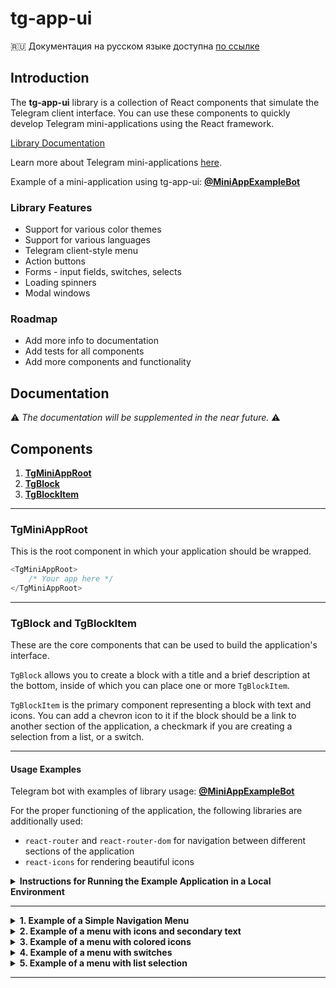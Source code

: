 # tg-app-ui

🇷🇺 Документация на русском языке доступна [по ссылке](https://github.com/drago-v/tg-app-ui/blob/master/README.ru.md)

## Introduction

The **tg-app-ui** library is a collection of React components that simulate the Telegram client interface. You can use these components to quickly develop Telegram mini-applications using the React framework.

[Library Documentation](#documentation)

Learn more about Telegram mini-applications [here](https://core.telegram.org/bots/webapps).

Example of a mini-application using tg-app-ui: [**@MiniAppExampleBot**](https://t.me/MiniAppExampleBot)

### Library Features

- Support for various color themes
- Support for various languages
- Telegram client-style menu
- Action buttons
- Forms - input fields, switches, selects
- Loading spinners
- Modal windows

### Roadmap

- Add more info to documentation
- Add tests for all components
- Add more components and functionality

## Documentation

⚠️ _The documentation will be supplemented in the near future._ ⚠️

## Components

1. **[TgMiniAppRoot](#tgminiapproot)**
2. **[TgBlock](#tgblock-and-tgblockitem)**
3. **[TgBlockItem](#tgblock-and-tgblockitem)**

---

### TgMiniAppRoot

This is the root component in which your application should be wrapped.

```typescript jsx
<TgMiniAppRoot>
    /* Your app here */
</TgMiniAppRoot>
```

---

### TgBlock and TgBlockItem

These are the core components that can be used to build the application's interface.

`TgBlock` allows you to create a block with a title and a brief description at the bottom, inside of which you can place one or more `TgBlockItem`.

`TgBlockItem` is the primary component representing a block with text and icons. You can add a chevron icon to it if the block should be a link to another section of the application, a checkmark if you are creating a selection from a list, or a switch.

---

#### Usage Examples

Telegram bot with examples of library usage: [**@MiniAppExampleBot**](https://t.me/MiniAppExampleBot)

For the proper functioning of the application, the following libraries are additionally used:
- `react-router` and `react-router-dom` for navigation between different sections of the application
- `react-icons` for rendering beautiful icons

<details>
<summary>
<b>Instructions for Running the Example Application in a Local Environment</b>
</summary>

To run the example application in a local environment, clone the repository and execute the following commands:
```
cd tg-miniapp-example
npm i
```

After installing all dependencies, start the application:
```
npm run start
```

</details>

---

<details>
<summary>
<b>1. Example of a Simple Navigation Menu</b>
</summary>

```typescript jsx
<TgBlock title="Menu">
    <TgBlockItem text="Profile" chevron />
    <TgBlockItem text="Settings" chevron />
    <TgBlockItem text="Notifications" chevron  />
    <TgBlockItem text="Privacy" chevron  />
    <TgBlockItem text="Support" chevron  />
</TgBlock>
```

_Результат:_

![Simple menu](https://storage.yandexcloud.net/tg-app-ui/example-images/en/1_menu.png)

</details>

<details>
<summary><b>2. Example of a menu with icons and secondary text</b></summary>

```typescript jsx
<TgBlock 
    title="Menu with icons" 
    caption="This is an example menu with simple icons and secondary text"
>

    <TgBlockItem
        text="Profile"
        caption="Your profile data"
        icon={<IoPersonSharp size={20} />}
        chevron
    />
    
    <TgBlockItem
        text="Settings"
        caption="Manage settings"
        icon={<IoSettingsSharp size={20} />}
        chevron
    />
    
    <TgBlockItem
        text="Notifications"
        caption="Enable or disable notifications"
        icon={<IoNotificationsSharp size={20} />}
        chevron
    />
    
    <TgBlockItem
        text="Privacy"
        caption="Protect your data"
        icon={<IoLockClosed size={20} />}
        chevron
    />

    <TgBlockItem
        text="Support"
        caption="Have questions? Write to us!"
        icon={<IoHelpCircleSharp size={20} />}
        chevron
    />

</TgBlock>
```

_Result:_
![Menu with simple icons and secondary text](https://storage.yandexcloud.net/tg-app-ui/example-images/en/2_menu_icons.png)

</details>

<details>
<summary><b>3. Example of a menu with colored icons</b></summary>

```typescript jsx
<TgBlock
    title="Menu with colored icons"
>

    <TgBlockItem
        text="Profile"
        icon={<IoPersonSharp size={20} />}
        iconColor="green"
        chevron
    />

    <TgBlockItem
        text="Settings"
        icon={<IoSettingsSharp size={20} />}
        iconColor="red"
        chevron
    />

    <TgBlockItem
        text="Notifications"
        icon={<IoNotificationsSharp size={20} />}
        iconColor="orange"
        chevron
    />

    <TgBlockItem
        text="Privacy"
        icon={<IoLockClosed size={20} />}
        iconColor="violet"
        chevron
    />

    <TgBlockItem
        text="Support"
        icon={<IoHelpCircleSharp size={20} />}
        iconColor="blue"
        chevron
    />

</TgBlock>
```

_Result:_
![Menu with colored icons](https://storage.yandexcloud.net/tg-app-ui/example-images/en/3_menu_colored_icons.png)

</details>

<details>
<summary><b>4. Example of a menu with switches</b></summary>

```typescript jsx

const [switcherValue1, setSwitcherValue1] = useState(true);
const [switcherValue2, setSwitcherValue2] = useState(false);
const [switcherValue3, setSwitcherValue3] = useState(false);

const toggleSwitcher1 = () => setSwitcherValue1(!switcherValue1);
const toggleSwitcher2 = () => setSwitcherValue2(!switcherValue2);
const toggleSwitcher3 = () => setSwitcherValue3(!switcherValue3);

return <TgBlock title="Switchers">

    <TgBlockItem
        text="Receive notifications"
        switcher={switcherValue1}
        onClick={toggleSwitcher1}
    />

    <TgBlockItem
        text="Receive newsletters"
        switcher={switcherValue2}
        onClick={toggleSwitcher2} />

    <TgBlockItem
        text="Receive special offers"
        switcher={switcherValue3}
        onClick={toggleSwitcher3}
    />

</TgBlock>
```

_Result:_
![Menu with switches](https://storage.yandexcloud.net/tg-app-ui/example-images/en/4_switches.png)

</details>

<details>
<summary><b>5. Example of a menu with list selection</b></summary>

```typescript jsx

const [selectedValue, setSelectedValue] = useState('white');

return <TgBlock title="">

    <TgBlockItem
        text="White"
        icon="⚪️"
        check={selectedValue === 'white'}
        onClick={() => setSelectedValue('white')}
    />

    <TgBlockItem
        text="Black"
        icon="⚫️"
        check={selectedValue === 'black'}
        onClick={() => setSelectedValue('black')}
    />

    <TgBlockItem
        text="Blue"
        icon="🔵"
        check={selectedValue === 'blue'}
        onClick={() => setSelectedValue('blue')}
    />

    <TgBlockItem
        text="Red"
        icon="🔴"
        check={selectedValue === 'red'}
        onClick={() => setSelectedValue('red')}
    />

    <TgBlockItem
        text="Yellow"
        icon="🟡"
        check={selectedValue === 'yellow'}
        onClick={() => setSelectedValue('yellow')}
    />

</TgBlock>
```

_Result:_
![Menu with list selection](https://storage.yandexcloud.net/tg-app-ui/example-images/en/5_select_list.png)

</details>

---
